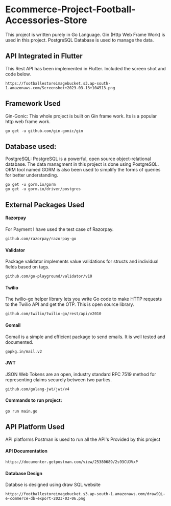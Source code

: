 # Ecommerce-Project-Football-Accessories-Store
This project is written purely in Go Language. Gin (Http Web Frame Work) is used in this project. PostgreSQL Database is used to manage the data.
## API Integrated in Flutter
This Rest API has been implemented in Flutter. Included the screen shot and code below.
```
https://footballestoreimagebucket.s3.ap-south-1.amazonaws.com/Screenshot+2023-03-13+104513.png
```
## Framework Used
Gin-Gonic: This whole project is built on Gin frame work. Its is a popular http web frame work. 
```
go get -u github.com/gin-gonic/gin
```
## Database used:
PostgreSQL: PostgreSQL is a powerful, open source object-relational database. The data managment in this project is done using PostgreSQL. ORM tool named GORM is also been used to simplify the forms of queries for better understanding.

```
go get -u gorm.io/gorm
go get -u gorm.io/driver/postgres
```
## External Packages Used
#### Razorpay
For Payment I have used the test case of Razorpay.
```
github.com/razorpay/razorpay-go
```
#### Validator
Package validator implements value validations for structs and individual fields based on tags.
```
github.com/go-playground/validator/v10
```
#### Twilio
The twilio-go helper library lets you write Go code to make HTTP requests to the Twilio API and get the OTP. This is open source library.
```
github.com/twilio/twilio-go/rest/api/v2010
```
#### Gomail
Gomail is a simple and efficient package to send emails. It is well tested and documented.
```
gopkg.in/mail.v2
```
#### JWT 
JSON Web Tokens are an open, industry standard RFC 7519 method for representing claims securely between two parties.
```
github.com/golang-jwt/jwt/v4
```
#### Commands to run project:
```
go run main.go
```

## API Platform Used
API platforms Postman is used to run all the API's Provided by this project

#### API Documentation
```
https://documenter.getpostman.com/view/25380689/2s93CUJVxP
```
#### Database Design
Databse is designed using draw SQL website
```
https://footballestoreimagebucket.s3.ap-south-1.amazonaws.com/drawSQL-e-commerce-db-export-2023-03-06.png
```
